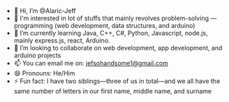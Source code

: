 - 👋 Hi, I’m @Alaric-Jeff
- 👀 I'm interested in lot of stuffs that mainly revolves problem-solving — programming (web development, data structures, and arduino) 
- 🌱 I’m currently learning Java, C++, C#, Python, Javascript, node.js, mainly express.js, react, Arduino.
- 💞️ I’m looking to collaborate on web development, app development, and arduino projects
- 📫 You can email me on: jefsohandsome1@gmail.com
- 😄 Pronouns: He/Him
- ⚡ Fun fact: I have two siblings—three of us in total—and we all have the same number of letters in our first name, middle name, and surname

<!---
Alaric-Jeff/Alaric-Jeff is a ✨ special ✨ repository because its `README.md` (this file) appears on your GitHub profile.
You can click the Preview link to take a look at your changes.
--->
